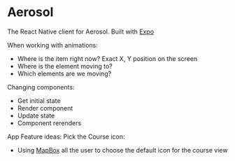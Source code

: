 # Aerosol
The React Native client for Aerosol. Built with [Expo](https://docs.expo.io)

When working with animations:
- Where is the item right now? Exact X, Y position on the screen
- Where is the element moving to?
- Which elements are we moving?

Changing components:
- Get initial state
- Render component
- Update state
- Component rerenders

App Feature ideas:
Pick the Course icon:
- Using [MapBox](https://www.mapbox.com) all the user to choose the default icon for the course view
